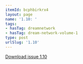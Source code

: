 ```yaml
---
itemId: bcphbirkrx4
layout: page
name: '1.10: '
tags:
- hasTag: dreamnetwork
- hasTag: dream-network-volume-1
type: post
urlSlug: '1.10'
---
```

<a href="../files/pdfs/Volume_1/1.10_Fusion_Volume_1_No._10_of_The_Dream_Network_Bulletin.pdf" download="">Download issue 1.10</a>